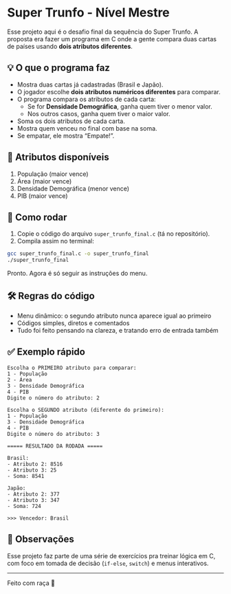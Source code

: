 # Super Trunfo - Nível Mestre

Esse projeto aqui é o desafio final da sequência do Super Trunfo. A proposta era fazer um programa em C onde a gente compara duas cartas de países usando **dois atributos diferentes**.

## 💡 O que o programa faz

- Mostra duas cartas já cadastradas (Brasil e Japão).
- O jogador escolhe **dois atributos numéricos diferentes** para comparar.
- O programa compara os atributos de cada carta:
  - Se for **Densidade Demográfica**, ganha quem tiver o menor valor.
  - Nos outros casos, ganha quem tiver o maior valor.
- Soma os dois atributos de cada carta.
- Mostra quem venceu no final com base na soma.
- Se empatar, ele mostra “Empate!”.

## 🧠 Atributos disponíveis

1. População (maior vence)  
2. Área (maior vence)  
3. Densidade Demográfica (menor vence)  
4. PIB (maior vence)

## 🚀 Como rodar

1. Copie o código do arquivo `super_trunfo_final.c` (tá no repositório).
2. Compila assim no terminal:

```bash
gcc super_trunfo_final.c -o super_trunfo_final
./super_trunfo_final
```

Pronto. Agora é só seguir as instruções do menu.

## 🛠️ Regras do código

- Menu dinâmico: o segundo atributo nunca aparece igual ao primeiro
- Códigos simples, diretos e comentados
- Tudo foi feito pensando na clareza, e tratando erro de entrada também

## ✅ Exemplo rápido

```
Escolha o PRIMEIRO atributo para comparar:
1 - População
2 - Área
3 - Densidade Demográfica
4 - PIB
Digite o número do atributo: 2

Escolha o SEGUNDO atributo (diferente do primeiro):
1 - População
3 - Densidade Demográfica
4 - PIB
Digite o número do atributo: 3

===== RESULTADO DA RODADA =====

Brasil:
- Atributo 2: 8516
- Atributo 3: 25
- Soma: 8541

Japão:
- Atributo 2: 377
- Atributo 3: 347
- Soma: 724

>>> Vencedor: Brasil
```

## 🧪 Observações

Esse projeto faz parte de uma série de exercícios pra treinar lógica em C, com foco em tomada de decisão (`if-else`, `switch`) e menus interativos.

---

Feito com raça 😤